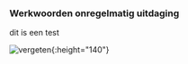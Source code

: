 ### Werkwoorden onregelmatig uitdaging
dit is een test

![vergeten](https://github.com/user-attachments/assets/9d3dc7c0-3d26-400c-9bee-b6b942dfb64b){:height="140"}
